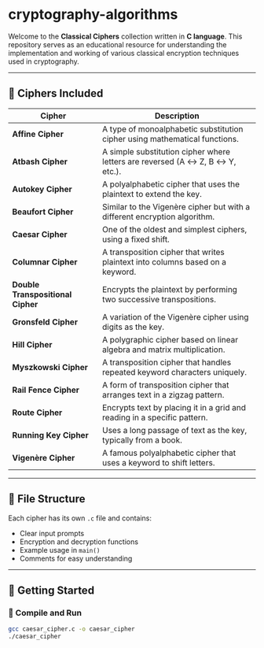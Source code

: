 # cryptography-algorithms

Welcome to the **Classical Ciphers** collection written in **C language**. This repository serves as an educational resource for understanding the implementation and working of various classical encryption techniques used in cryptography.

---

## 📜 Ciphers Included

| Cipher | Description |
|--------|-------------|
| **Affine Cipher** | A type of monoalphabetic substitution cipher using mathematical functions. |
| **Atbash Cipher** | A simple substitution cipher where letters are reversed (A ↔ Z, B ↔ Y, etc.). |
| **Autokey Cipher** | A polyalphabetic cipher that uses the plaintext to extend the key. |
| **Beaufort Cipher** | Similar to the Vigenère cipher but with a different encryption algorithm. |
| **Caesar Cipher** | One of the oldest and simplest ciphers, using a fixed shift. |
| **Columnar Cipher** | A transposition cipher that writes plaintext into columns based on a keyword. |
| **Double Transpositional Cipher** | Encrypts the plaintext by performing two successive transpositions. |
| **Gronsfeld Cipher** | A variation of the Vigenère cipher using digits as the key. |
| **Hill Cipher** | A polygraphic cipher based on linear algebra and matrix multiplication. |
| **Myszkowski Cipher** | A transposition cipher that handles repeated keyword characters uniquely. |
| **Rail Fence Cipher** | A form of transposition cipher that arranges text in a zigzag pattern. |
| **Route Cipher** | Encrypts text by placing it in a grid and reading in a specific pattern. |
| **Running Key Cipher** | Uses a long passage of text as the key, typically from a book. |
| **Vigenère Cipher** | A famous polyalphabetic cipher that uses a keyword to shift letters. |

---

## 📂 File Structure

Each cipher has its own `.c` file and contains:

- Clear input prompts
- Encryption and decryption functions
- Example usage in `main()`
- Comments for easy understanding

---

## 🚀 Getting Started

### 🔧 Compile and Run

```bash
gcc caesar_cipher.c -o caesar_cipher
./caesar_cipher
